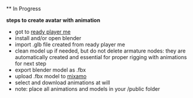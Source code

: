\*\* In Progress

**steps to create avatar with animation**

- got to [ready player me](https://studio.readyplayer.me/applications)
- install and/or open blender
- import .glb file created from ready player me
- clean model up if needed, but do not delete armature nodes: they are automatically created and essential for proper rigging with animations for next step
- export blender model as .fbx
- upload .fbx model to [mixamo](https://www.mixamo.com/)
- select and download animations at will
- note: place all animations and models in your /public folder
